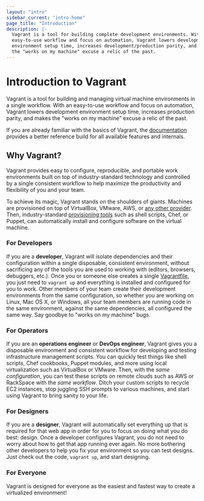 ```yaml
---
layout: "intro"
sidebar_current: "intro-home"
page_title: "Introduction"
description: |-
  Vagrant is a tool for building complete development environments. With an
  easy-to-use workflow and focus on automation, Vagrant lowers development
  environment setup time, increases development/production parity, and makes
  the "works on my machine" excuse a relic of the past.
---
```


# Introduction to Vagrant


Vagrant is a tool for building and managing virtual machine environments in a
single workflow. With an easy-to-use workflow and focus on automation, Vagrant
lowers development environment setup time, increases production parity, and
makes the "works on my machine" excuse a relic of the past.

If you are already familiar with the basics of Vagrant, the
[documentation](/docs/index.html) provides a better reference build for all
available features and internals.

## Why Vagrant?

Vagrant provides easy to configure, reproducible, and portable work environments
built on top of industry-standard technology and controlled by a single
consistent workflow to help maximize the productivity and flexibility of you and
your team.

To achieve its magic, Vagrant stands on the shoulders of giants. Machines
are provisioned on top of VirtualBox, VMware, AWS, or
[any other provider](/docs/providers/). Then, industry-standard
[provisioning tools](/docs/provisioning/)
such as shell scripts, Chef, or Puppet, can automatically install
and configure software on the virtual machine.

### For Developers

If you are a **developer**, Vagrant will isolate dependencies and their
configuration within a single disposable, consistent environment, without
sacrificing any of the tools you are used to working with (editors, browsers,
debuggers, etc.). Once you or someone else creates a single
[Vagrantfile](/docs/vagrantfile/), you just need to `vagrant up` and everything
is installed and configured for you to work. Other members of your team create
their development environments from the same configuration, so whether you are
working on Linux, Mac OS X, or Windows, all your team members are running code
in the same environment, against the same dependencies, all configured the same
way. Say goodbye to "works on my machine" bugs.

### For Operators

If you are an **operations engineer** or **DevOps engineer**, Vagrant gives you a disposable
environment and consistent workflow for developing and testing infrastructure
management scripts. You can quickly test things like shell scripts, Chef
cookbooks, Puppet modules, and more using local virtualization such as
VirtualBox or VMware. Then, with the _same configuration_, you can test these
scripts on remote clouds such as AWS or RackSpace with the _same workflow_.
Ditch your custom scripts to recycle EC2 instances, stop juggling SSH prompts to
various machines, and start using Vagrant to bring sanity to your life.

### For Designers

If you are a **designer**, Vagrant will automatically set everything up that is
required for that web app in order for you to focus on doing what you do best:
design. Once a developer configures Vagrant, you do not need to worry about how
to get that app running ever again. No more bothering other developers to help
you fix your environment so you can test designs. Just check out the code,
`vagrant up`, and start designing.

### For Everyone

Vagrant is designed for everyone as the easiest and fastest way to create a
virtualized environment!
